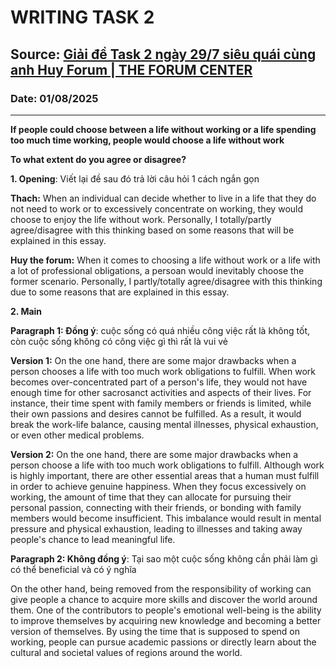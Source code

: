# WRITING TASK 2

## Source: [Giải đề Task 2 ngày 29/7 siêu quái cùng anh Huy Forum | THE FORUM CENTER](https://www.youtube.com/watch?v=949laoMwJb0)

### Date: 01/08/2025
---

**If people could choose between a life without working or a life spending too much time working, people would choose a life without work**

**To what extent do you agree or disagree?**

**1. Opening**: Viết lại đề sau đó trả lời câu hỏi 1 cách ngắn gọn

**Thach:** When an individual can decide whether to live in a life that they do not need to work or to excessively concentrate on working, they would choose to enjoy the life without work. Personally, I totally/partly agree/disagree with this thinking based on some reasons that will be explained in this essay.

**Huy the forum:** When it comes to choosing a life without work or a life with a lot of professional obligations, a persoan would inevitably choose the former scenario. Personally, I partly/totally agree/disagree with this thinking due to some reasons that are explained in this essay.

**2. Main**

**Paragraph 1: Đồng ý**: cuộc sống có quá nhiều công việc rất là không tốt, còn cuộc sống không có công việc gì thì rất là vui vẻ

**Version 1:** On the one hand, there are some major drawbacks when a person chooses a life with too much work obligations to fulfill. When work becomes over-concentrated part of a person's life, they would not have enough time for other sacrosanct activities and aspects of their lives. For instance, their time spent with family members or friends is limited, while their own passions and desires cannot be fulfilled. As a result, it would break the work-life balance, causing mental illnesses, physical exhaustion, or even other medical problems.

**Version 2:** On the one hand, there are some major drawbacks when a person choose a life with too much work obligations to fulfill. Although work is highly important, there are other essential areas that a human must fulfill in order to achieve genuine happiness. When they focus excessively on working, the amount of time that they can allocate for pursuing their personal passion, connecting with their friends, or bonding with family members would become insufficient. This imbalance would result in mental pressure and physical exhaustion, leading to illnesses and taking away people's chance to lead meaningful life.

**Paragraph 2: Không đồng ý**: Tại sao một cuộc sống không cần phải làm gì có thể beneficial và có ý nghĩa

On the other hand, being removed from the responsibility of working can give people a chance to acquire more skills and discover the world around them. One of the contributors to people's emotional well-being is the ability to improve themselves by acquiring new knowledge and becoming a better version of themselves. By using the time that is supposed to spend on working, people can pursue academic passions or directly learn about the cultural and societal values of regions around the world.
